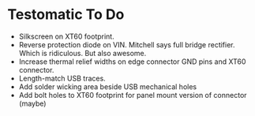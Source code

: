 Testomatic To Do
================

 * Silkscreen on XT60 footprint.
 * Reverse protection diode on VIN. Mitchell says full bridge rectifier. Which is ridiculous. But also awesome.
 * Increase thermal relief widths on edge connector GND pins and XT60 connector.
 * Length-match USB traces.
 * Add solder wicking area beside USB mechanical holes
 * Add bolt holes to XT60 footprint for panel mount version of connector (maybe)
